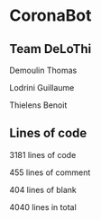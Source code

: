 # CoronaBot

## Team DeLoThi

Demoulin Thomas

Lodrini Guillaume

Thielens Benoit

## Lines of code

3181 lines of code

455 lines of comment

404 lines of blank

4040 lines in total
